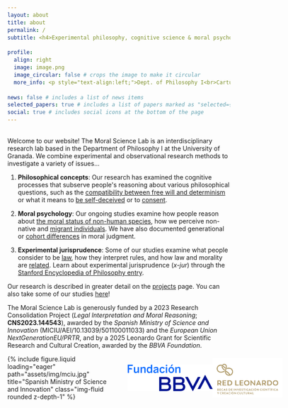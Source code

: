 ```yaml
---
layout: about
title: about
permalink: /
subtitle: <h4>Experimental philosophy, cognitive science & moral psychology at the <a href='https://www.ugr.es/'>University of Granada</a>.</h4>

profile:
  align: right
  image: image.png
  image_circular: false # crops the image to make it circular
  more_info: <p style="text-align:left;">Dept. of Philosophy I<br>Cartuja Campus<br>Granada, Spain 18011</p>

news: false # includes a list of news items
selected_papers: true # includes a list of papers marked as "selected={true}"
social: true # includes social icons at the bottom of the page
---
```


<br>
Welcome to our website! The Moral Science Lab is an interdisciplinary research lab based in the Department of Philosophy I at the University of Granada. We combine experimental and observational research methods to investigate a variety of issues...

1. <b>Philosophical concepts</b>: Our research has examined the cognitive processes that subserve people's reasoning about various philosophical questions, such as the [compatibility between free will and determinism](https://www.frontiersin.org/journals/psychology/articles/10.3389/fpsyg.2019.02428/full) or what it means to [be self-deceived](https://link.springer.com/article/10.1007/s13164-024-00743-y) or to [consent](https://www.sciencedirect.com/science/article/pii/S0010027725001301).

2. <b>Moral psychology</b>: Our ongoing studies examine how people reason about [the moral status of non-human species](/projects/animaldilemmas/), how we perceive non-native and [migrant individuals](/projects/migration/). We have also documented generational or [cohort differences](https://www.irishtimes.com/culture/would-you-kill-one-person-to-save-five-depends-if-you-re-a-millennial-or-not-1.4173661) in moral judgment.

3. <b>Experimental jurisprudence</b>: Some of our studies examine what people consider to be [law](https://onlinelibrary.wiley.com/doi/10.1111/cogs.13024), how they interpret rules, and how law and morality are [related](https://www.pnas.org/doi/full/10.1073/pnas.2406823121). Learn about experimental jurisprudence (<i>x-jur</i>) through the [Stanford Encyclopedia of Philosophy entry](https://plato.stanford.edu/entries/experimental-jurisprudence/).

Our research is described in greater detail on the [projects](/projects/) page. You can also take some of our studies [here](/studies/)!

The Moral Science Lab is generously funded by a 2023 Research Consolidation Project (_Legal Interpretation and Moral Reasoning_; **CNS2023.144543**), awarded by the _Spanish Ministry of Science and Innovation_ (MICIU/AEI/10.13039/501100011033) and the _European Union NextGenerationEU/PRTR_, and by a 2025 Leonardo Grant for Scientific Research and Cultural Creation, awarded by the _BBVA Foundation_.

<div style="display: flex;">
<div style="text-align: left; width: 600px; max-width: 50%">
{% include figure.liquid loading="eager" path="assets/img/mciu.jpg" title="Spanish Ministry of Science and Innovation" class="img-fluid rounded z-depth-1" %}
</div>
<div style="display: flex; width: 400px; max-width: 50%; padding: 0 20px; align-items: center; justify-content: flex-start;">
  <img src="/assets/html/bbva.svg" alt="BBVA" style="max-height: 60px;">
  <img src="/assets/html/leonardo.svg" alt="Leonardo" style="max-height: 90px;">
</div>
</div>
<br>
